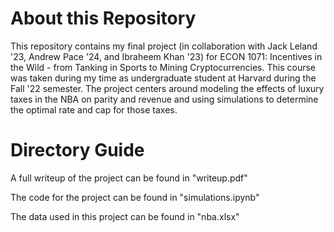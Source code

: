 # About this Repository
This repository contains my final project (in collaboration with Jack Leland '23, Andrew Pace '24, and Ibraheem Khan '23) for ECON 1071: Incentives in the Wild - from Tanking in Sports to Mining Cryptocurrencies. This course was taken during my time as undergraduate student at Harvard during the Fall '22 semester. The project centers around modeling the effects of luxury taxes in the NBA on parity and revenue and using simulations to determine the optimal rate and cap for those taxes.

# Directory Guide

A full writeup of the project can be found in "writeup.pdf"

The code for the project can be found in "simulations.ipynb"

The data used in this project can be found in "nba.xlsx"
